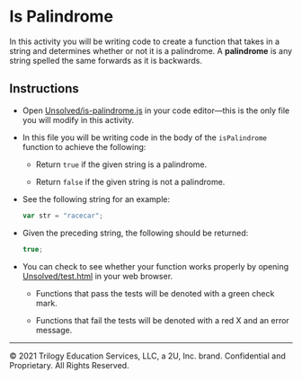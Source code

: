 # Is Palindrome

In this activity you will be writing code to create a function that takes in a string and determines whether or not it is a palindrome. A **palindrome** is any string spelled the same forwards as it is backwards.

## Instructions

* Open [Unsolved/is-palindrome.js](Unsolved/is-palindrome.js) in your code editor&mdash;this is the only file you will modify in this activity.

* In this file you will be writing code in the body of the `isPalindrome` function to achieve the following:

  * Return `true` if the given string is a palindrome.

  * Return `false` if the given string is not a palindrome.

* See the following string for an example:

  ```js
  var str = "racecar";
  ```

* Given the preceding string, the following should be returned:

  ```js
  true;
  ```

* You can check to see whether your function works properly by opening [Unsolved/test.html](Unsolved/test.html) in your web browser.

  * Functions that pass the tests will be denoted with a green check mark.

  * Functions that fail the tests will be denoted with a red X and an error message.

---
© 2021 Trilogy Education Services, LLC, a 2U, Inc. brand. Confidential and Proprietary. All Rights Reserved.
